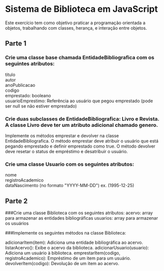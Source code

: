 # Sistema de Biblioteca em JavaScript 



Este exercício tem como objetivo praticar a programação orientada a objetos, trabalhando com classes, herança, e interação entre objetos.





## Parte 1


### Crie uma classe base chamada EntidadeBibliografica com os seguintes atributos:

titulo  
autor  
anoPublicacao  
codigo  
emprestado: booleano  
usuarioEmprestimo: Referência ao usuário que pegou emprestado (pode ser null se não estiver emprestado)  


### Crie duas subclasses de EntidadeBibliografica: Livro e Revista. A classe Livro deve ter um atributo adicional chamado genero.



Implemente os métodos emprestar e devolver na classe EntidadeBibliografica. O método emprestar deve atribuir o usuário que está pegando emprestado e definir emprestado como true. O método devolver deve resetar o status de empréstimo e desatribuir o usuário.


### Crie uma classe Usuario com os seguintes atributos:



nome  
registroAcademico  
dataNascimento (no formato "YYYY-MM-DD") ex. (1995-12-25)

## Parte 2

###Crie uma classe Biblioteca com os seguintes atributos:
acervo: array para armazenar as entidades bibliográficas
usuarios: array para armazenar os usuários

###Implemente os seguintes métodos na classe Biblioteca:

adicionarItem(item): Adiciona uma entidade bibliográfica ao acervo.
listarAcervo(): Exibe o acervo da biblioteca.
adicionarUsuario(usuario): Adiciona um usuário à biblioteca.
emprestarItem(codigo, registroAcademico): Empréstimo de um item para um usuário.
devolverItem(codigo): Devolução de um item ao acervo.
